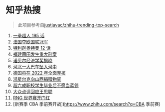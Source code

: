 # 知乎热搜

> 此项目参考自[justjavac/zhihu-trending-top-search](https://github.com/justjavac/zhihu-trending-top-search/blob/main/utils.ts)

<!-- BEGIN -->
  <!-- 最后更新时间:Mon Oct 11 2021 22:10:28 GMT+0000 (Coordinated Universal Time) -->
  1. [一拳超人 195 话](https://www.zhihu.com/search?q=一拳超人)
1. [法国夺欧国联冠军](https://www.zhihu.com/search?q=欧国联)
1. [特利迦奥特曼 12 话 ](https://www.zhihu.com/search?q=特利迦奥特曼)
1. [福建莆田发生重大刑案](https://www.zhihu.com/search?q=福建刑案)
1. [诺贝尔经济学奖揭晓](https://www.zhihu.com/search?q=诺贝尔经济学奖)
1. [河北一大巴车坠入河中](https://www.zhihu.com/search?q=大巴车坠河)
1. [德国将在 2022 年全面弃核](https://www.zhihu.com/search?q=德国弃核)
1. [鸿星尔克向山西捐赠物资](https://www.zhihu.com/search?q=鸿星尔克)
1. [超六成职校学生毕业后不愿当蓝领](https://www.zhihu.com/search?q=职校毕业生)
1. [大众点评回应王思聪](https://www.zhihu.com/search?q=大众点评)
1. [RNG 世界赛开门红](https://www.zhihu.com/search?q=RNG)
1. [新赛季 CBA 季前赛开战](https://www.zhihu.com/search?q=CBA 季前赛)
  <!-- END -->